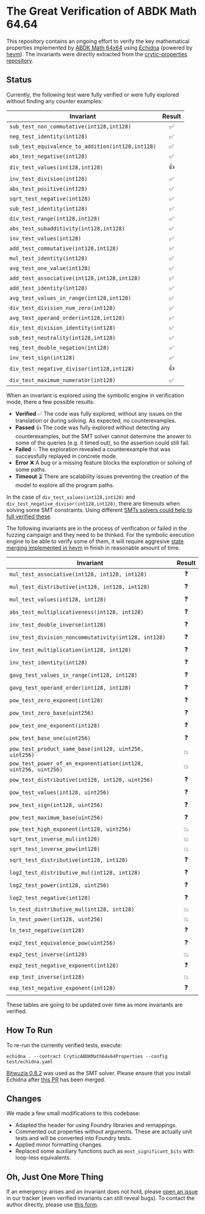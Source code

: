 # The Great Verification of ABDK Math 64.64

This repository contains an ongoing effort to verify the key mathematical properties implemented by [ABDK Math 64x64](https://github.com/abdk-consulting/abdk-libraries-solidity) using [Echidna](https://github.com/crytic/echidna) (powered by [hevm](https://github.com/ethereum/hevm/)). The invariants were directly extracted from the [crytic-properties repository](https://github.com/crytic/properties/tree/main/contracts/Math/ABDKMath64x64).

## Status

Currently, the following test were fully verified or were fully explored without finding any counter examples:

| Invariant | Result |
| ----- | :---: |
| `sub_test_non_commutative(int128,int128)` | ✅ |
| `neg_test_identity(int128)` | ✅ |
| `sub_test_equivalence_to_addition(int128,int128)` | ✅ |
| `abs_test_negative(int128)` | ✅ |
| `div_test_values(int128,int128)` | 👍 |
| `inv_test_division(int128)` | ✅ |
| `abs_test_positive(int128)` | ✅ |
| `sqrt_test_negative(int128)` | ✅ |
| `sub_test_identity(int128)` | ✅ |
| `div_test_range(int128,int128)` | ✅ |
| `abs_test_subadditivity(int128,int128)` | ✅ |
| `inv_test_values(int128)` | ✅ |
| `add_test_commutative(int128,int128)` | ✅ |
| `mul_test_identity(int128)` | ✅ |
| `avg_test_one_value(int128)` | ✅ |
| `add_test_associative(int128,int128,int128)` | ✅ |
| `add_test_identity(int128)` | ✅ |
| `avg_test_values_in_range(int128,int128)` | ✅ |
| `div_test_division_num_zero(int128)` | ✅ |
| `avg_test_operand_order(int128,int128)` | ✅ |
| `div_test_division_identity(int128)` | ✅ |
| `sub_test_neutrality(int128,int128)` | ✅ |
| `neg_test_double_negation(int128)` | ✅ |
| `inv_test_sign(int128)` | ✅ |
| `div_test_negative_divisor(int128,int128)` | 👍 |
| `div_test_maximum_numerator(int128)` | ✅ |

When an invariant is explored using the symbolic engine in verification mode, there a few possible results:

* **Verified** ✅ The code was fully explored, without any issues on the translation or during solving. As expected, no counterexamples.
* **Passed**  👍 The code was fully explored without detecting any counterexamples, but the SMT solver cannot determine the answer to some of the queries (e.g. it timed out), so the assertion could still fail.
* **Failed** 💥 The exploration revealed a counterexample that was successfully replayed in concrete mode.
* **Error** ❌ A bug or a missing feature blocks the exploration or solving of some paths.
* **Timeout** ⏳ There are scalability issues preventing the creation of the model to explore all the program paths. 

In the case of `div_test_values(int128,int128)` and `div_test_negative_divisor(int128,int128)`, there are timeouts when solving some SMT constraints. Using different [SMTs solvers could help to full verified these](https://github.com/ethereum/hevm/issues/709#issuecomment-2833348972).

The following invariants are in the process of verification or failed in the fuzzing campaign and they need to be thinked. For the symbolic execution engine to be able to verify some of them, it will require aggresive [state merging implemented in hevm](https://github.com/ethereum/hevm/issues/763) in finish in reasonable amount of time. 

| Invariant | Result |
| ----- | :---: |
| `mul_test_associative(int128, int128, int128)` | ❓ |
| `mul_test_distributive(int128, int128, int128)` | ❓ |
| `mul_test_values(int128, int128)` | ❓ |
| `abs_test_multiplicativeness(int128, int128)` | ❓ |
| `inv_test_double_inverse(int128)` | ❓ |
| `inv_test_division_noncommutativity(int128, int128)` | ❓ |
| `inv_test_multiplication(int128, int128)` | ❓ |
| `inv_test_identity(int128)` | ❓ |
| `gavg_test_values_in_range(int128, int128)` | ❓ |
| `gavg_test_operand_order(int128, int128)` | ❓ |
| `pow_test_zero_exponent(int128)`  | ❓ |
| `pow_test_zero_base(uint256)` | ❓ |
| `pow_test_one_exponent(int128)` | ❓ |
| `pow_test_base_one(uint256)` | ❓ |
| `pow_test_product_same_base(int128, uint256, uint256)` | 💥 |
| `pow_test_power_of_an_exponentiation(int128, uint256, uint256)` | 💥 |
| `pow_test_distributive(int128, int128, uint256)` | ❓ |
| `pow_test_values(int128, uint256)` | ❓ |
| `pow_test_sign(int128, uint256)` | ❓ |
| `pow_test_maximum_base(uint256)` | ❓ |
| `pow_test_high_exponent(int128, uint256)` | 💥 |
| `sqrt_test_inverse_mul(int128)` | 💥 |
| `sqrt_test_inverse_pow(int128)` | 💥 |
| `sqrt_test_distributive(int128, int128)` | ❓ |
| `log2_test_distributive_mul(int128, int128)` | ❓ |
| `log2_test_power(int128, uint256)` | ❓ |
| `log2_test_negative(int128)` | ❓ |
| `ln_test_distributive_mul(int128, int128)` | 💥 |
| `ln_test_power(int128, uint256)` | 💥 |
| `ln_test_negative(int128)` | ❓ |
| `exp2_test_equivalence_pow(uint256)` | ❓ |
| `exp2_test_inverse(int128)` | 💥 |
| `exp2_test_negative_exponent(int128)` | ❓ |
| `exp_test_inverse(int128)` | 💥 |
| `exp_test_negative_exponent(int128)` | ❓ |

These tables are going to be updated over time as more invariants are verified.

## How To Run

To re-run the currently verified tests, execute:

```
echidna . --contract CryticABDKMath64x64Properties --config test/echidna.yaml
```

[Bitwuzla 0.8.2](https://github.com/bitwuzla/bitwuzla/releases/tag/0.8.2) was used as the SMT solver. Please ensure that you install Echidna after [this PR](https://github.com/crytic/echidna/pull/1431) has been merged. 

## Changes 

We made a few small modifications to this codebase: 

* Adapted the header for using Foundry libraries and remappings.
* Commented out properties without arguments. These are actually unit tests and will be converted into Foundry tests.
* Applied minor formatting changes.
* Replaced some auxiliary functions such as `most_significant_bits` with loop-less equivalents.

## Oh, Just One More Thing

If an emergency arises and an invariant does not hold, please [open an issue](https://github.com/gustavo-grieco/abdk-math-64.64-verification/issues) in our tracker (even verified invariants can still reveal bugs). To contact the author directly, please use [this form](https://forms.gle/V3jt7C2JQgZhoXfe9).
